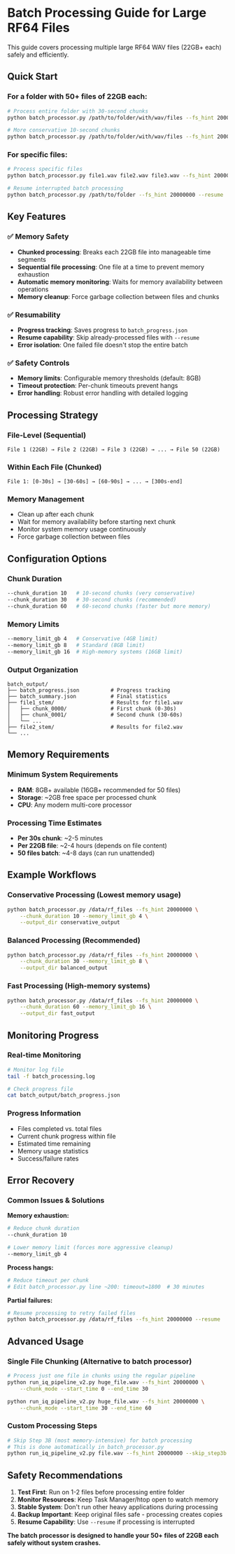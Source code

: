 # Batch Processing Guide for Large RF64 Files

This guide covers processing multiple large RF64 WAV files (22GB+ each) safely and efficiently.

## Quick Start

### For a folder with 50+ files of 22GB each:

```bash
# Process entire folder with 30-second chunks
python batch_processor.py /path/to/folder/with/wav/files --fs_hint 20000000 --chunk_duration 30

# More conservative 10-second chunks
python batch_processor.py /path/to/folder/with/wav/files --fs_hint 20000000 --chunk_duration 10
```

### For specific files:

```bash
# Process specific files
python batch_processor.py file1.wav file2.wav file3.wav --fs_hint 20000000 --chunk_duration 60

# Resume interrupted batch processing
python batch_processor.py /path/to/folder --fs_hint 20000000 --resume
```

## Key Features

### ✅ **Memory Safety**
- **Chunked processing**: Breaks each 22GB file into manageable time segments
- **Sequential file processing**: One file at a time to prevent memory exhaustion
- **Automatic memory monitoring**: Waits for memory availability between operations
- **Memory cleanup**: Force garbage collection between files and chunks

### ✅ **Resumability**
- **Progress tracking**: Saves progress to `batch_progress.json`
- **Resume capability**: Skip already-processed files with `--resume`
- **Error isolation**: One failed file doesn't stop the entire batch

### ✅ **Safety Controls**
- **Memory limits**: Configurable memory thresholds (default: 8GB)
- **Timeout protection**: Per-chunk timeouts prevent hangs
- **Error handling**: Robust error handling with detailed logging

## Processing Strategy

### **File-Level (Sequential)**
```
File 1 (22GB) → File 2 (22GB) → File 3 (22GB) → ... → File 50 (22GB)
```

### **Within Each File (Chunked)**
```
File 1: [0-30s] → [30-60s] → [60-90s] → ... → [300s-end]
```

### **Memory Management**
- Clean up after each chunk
- Wait for memory availability before starting next chunk
- Monitor system memory usage continuously
- Force garbage collection between files

## Configuration Options

### **Chunk Duration**
```bash
--chunk_duration 10   # 10-second chunks (very conservative)
--chunk_duration 30   # 30-second chunks (recommended)
--chunk_duration 60   # 60-second chunks (faster but more memory)
```

### **Memory Limits**
```bash
--memory_limit_gb 4   # Conservative (4GB limit)
--memory_limit_gb 8   # Standard (8GB limit)
--memory_limit_gb 16  # High-memory systems (16GB limit)
```

### **Output Organization**
```
batch_output/
├── batch_progress.json          # Progress tracking
├── batch_summary.json           # Final statistics
├── file1_stem/                  # Results for file1.wav
│   ├── chunk_0000/              # First chunk (0-30s)
│   ├── chunk_0001/              # Second chunk (30-60s)
│   └── ...
├── file2_stem/                  # Results for file2.wav
└── ...
```

## Memory Requirements

### **Minimum System Requirements**
- **RAM**: 8GB+ available (16GB+ recommended for 50 files)
- **Storage**: ~2GB free space per processed chunk
- **CPU**: Any modern multi-core processor

### **Processing Time Estimates**
- **Per 30s chunk**: ~2-5 minutes
- **Per 22GB file**: ~2-4 hours (depends on file content)
- **50 files batch**: ~4-8 days (can run unattended)

## Example Workflows

### **Conservative Processing** (Lowest memory usage)
```bash
python batch_processor.py /data/rf_files --fs_hint 20000000 \
    --chunk_duration 10 --memory_limit_gb 4 \
    --output_dir conservative_output
```

### **Balanced Processing** (Recommended)
```bash
python batch_processor.py /data/rf_files --fs_hint 20000000 \
    --chunk_duration 30 --memory_limit_gb 8 \
    --output_dir balanced_output
```

### **Fast Processing** (High-memory systems)
```bash
python batch_processor.py /data/rf_files --fs_hint 20000000 \
    --chunk_duration 60 --memory_limit_gb 16 \
    --output_dir fast_output
```

## Monitoring Progress

### **Real-time Monitoring**
```bash
# Monitor log file
tail -f batch_processing.log

# Check progress file
cat batch_output/batch_progress.json
```

### **Progress Information**
- Files completed vs. total files
- Current chunk progress within file
- Estimated time remaining
- Memory usage statistics
- Success/failure rates

## Error Recovery

### **Common Issues & Solutions**

**Memory exhaustion:**
```bash
# Reduce chunk duration
--chunk_duration 10

# Lower memory limit (forces more aggressive cleanup)
--memory_limit_gb 4
```

**Process hangs:**
```bash
# Reduce timeout per chunk
# Edit batch_processor.py line ~200: timeout=1800  # 30 minutes
```

**Partial failures:**
```bash
# Resume processing to retry failed files
python batch_processor.py /data/rf_files --fs_hint 20000000 --resume
```

## Advanced Usage

### **Single File Chunking** (Alternative to batch processor)
```bash
# Process just one file in chunks using the regular pipeline
python run_iq_pipeline_v2.py huge_file.wav --fs_hint 20000000 \
    --chunk_mode --start_time 0 --end_time 30

python run_iq_pipeline_v2.py huge_file.wav --fs_hint 20000000 \
    --chunk_mode --start_time 30 --end_time 60
```

### **Custom Processing Steps**
```bash
# Skip Step 3B (most memory-intensive) for batch processing
# This is done automatically in batch_processor.py
python run_iq_pipeline_v2.py file.wav --fs_hint 20000000 --skip_step3b
```

## Safety Recommendations

1. **Test First**: Run on 1-2 files before processing entire folder
2. **Monitor Resources**: Keep Task Manager/htop open to watch memory
3. **Stable System**: Don't run other heavy applications during processing
4. **Backup Important**: Keep original files safe - processing creates copies
5. **Resume Capability**: Use `--resume` if processing is interrupted

**The batch processor is designed to handle your 50+ files of 22GB each safely without system crashes.**